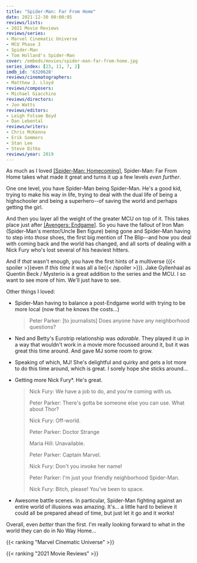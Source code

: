 ```yaml
---
title: "Spider-Man: Far From Home"
date: 2021-12-30 00:00:05
reviews/lists:
- 2021 Movie Reviews
reviews/series:
- Marvel Cinematic Universe
- MCU Phase 3
- Spider-Man 
- Tom Holland's Spider-Man
cover: /embeds/movies/spider-man-far-from-home.jpg
series_index: [23, 11, 7, 2]
imdb_id: '6320628'
reviews/cinematographers:
- Matthew J. Lloyd
reviews/composers:
- Michael Giacchino
reviews/directors:
- Jon Watts
reviews/editors:
- Leigh Folsom Boyd
- Dan Lebental
reviews/writers:
- Chris McKenna
- Erik Sommers
- Stan Lee
- Steve Ditko
reviews/year: 2019
---
```


As much as I loved [[Spider-Man: Homecoming]](), Spider-Man: Far From Home takes what made it great and turns it up a few levels *even further*.

One one level, you have Spider-Man being Spider-Man. He's a good kid, trying to make his way in life, trying to deal with the dual life of being a highschooler and being a superhero--of saving the world and perhaps getting the girl.

And then you layer all the weight of the greater MCU on top of it. This takes place just after [[Avengers: Endgame]](). So you have the fallout of Iron Man (Spider-Man's mentor/Uncle Ben figure) being gone and Spider-Man having to step into *those* shoes, the first big mention of The Blip--and how you deal with coming back and the world has changed, and all sorts of dealing with a Nick Fury who's lost several of his heaviest hitters.

And if *that* wasn't enough, you have the first hints of a multiverse ({{< spoiler >}}even if *this time* it was all a lie{{< /spoiler >}}). Jake Gyllenhaal as Quentin Beck / Mysterio is a great addition to the series and the MCU. I so want to see more of him. We'll just have to see. 

Other things I loved:

* Spider-Man having to balance a post-Endgame world with trying to be more local (now that he knows the costs...)

    > Peter Parker: [to journalists] Does anyone have any neighborhood questions? 

* Ned and Betty's Eurotrip relationship was *adorable*. They played it up in a way that wouldn't work in a movie more focussed around it, but it was great this time around. And gave MJ some room to grow. 

* Speaking of which, MJ! She's delightful and quirky and gets a lot more to do this time around, which is great. I sorely hope she sticks around...

* Getting more Nick Fury*. He's great. 
    
    > Nick Fury: We have a job to do, and you're coming with us.
    > 
    > Peter Parker: There's gotta be someone else you can use. What about Thor?
    > 
    > Nick Fury: Off-world.
    > 
    > Peter Parker: Doctor Strange
    > 
    > Maria Hill: Unavailable.
    > 
    > Peter Parker: Captain Marvel.
    > 
    > Nick Fury: Don't you invoke her name!
    > 
    > Peter Parker: I'm just your friendly neighborhood Spider-Man.
    > 
    > Nick Fury: Bitch, please! You've been to space.

* Awesome battle scenes. In particular, Spider-Man fighting against an entire world of illusions was amazing. It's... a little hard to believe it could all be prepared ahead of time, but just let it go and it works!

Overall, even *better* than the first. I'm really looking forward to what in the world they can do in No Way Home... 

{{< ranking "Marvel Cinematic Universe" >}}

{{< ranking "2021 Movie Reviews" >}}
